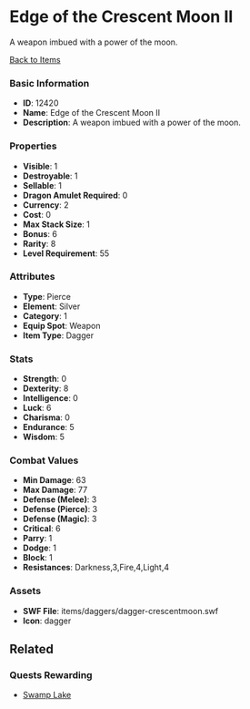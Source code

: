 # Edge of the Crescent Moon II

A weapon imbued with a power of the moon.

[Back to Items](../items.md)

### Basic Information

- **ID**: 12420
- **Name**: Edge of the Crescent Moon II
- **Description**: A weapon imbued with a power of the moon.

### Properties

- **Visible**: 1
- **Destroyable**: 1
- **Sellable**: 1
- **Dragon Amulet Required**: 0
- **Currency**: 2
- **Cost**: 0
- **Max Stack Size**: 1
- **Bonus**: 6
- **Rarity**: 8
- **Level Requirement**: 55

### Attributes

- **Type**: Pierce
- **Element**: Silver
- **Category**: 1
- **Equip Spot**: Weapon
- **Item Type**: Dagger

### Stats

- **Strength**: 0
- **Dexterity**: 8
- **Intelligence**: 0
- **Luck**: 6
- **Charisma**: 0
- **Endurance**: 5
- **Wisdom**: 5

### Combat Values

- **Min Damage**: 63
- **Max Damage**: 77
- **Defense (Melee)**: 3
- **Defense (Pierce)**: 3
- **Defense (Magic)**: 3
- **Critical**: 6
- **Parry**: 1
- **Dodge**: 1
- **Block**: 1
- **Resistances**: Darkness,3,Fire,4,Light,4

### Assets

- **SWF File**: items/daggers/dagger-crescentmoon.swf
- **Icon**: dagger

## Related

### Quests Rewarding

- [Swamp Lake](../quests/1183-swamp-lake.md)

